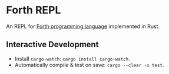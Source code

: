 # Forth REPL
An REPL for [Forth programming language](https://www.forth.com/) implemented in Rust.

## Interactive Development
- Install `cargo-watch`: `cargo install cargo-watch`.
- Automatically compile & test on save: `cargo --clear -x test`.